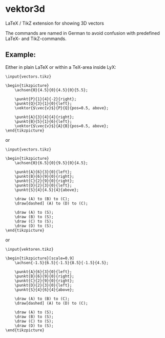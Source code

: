 # vektor3d
LaTeX / TikZ extension for showing 3D vectors

The commands are named in German to avoid confusion with predefined LaTeX- and TikZ-commands.

## Example:

Either in plain LaTeX or within a TeX-area inside LyX:

```
\input{vectors.tikz}

\begin{tikzpicture}
	\achsen{0}{4.5}{0}{4.5}{0}{5.5};

	\punkt{P}{1}{4}{-2}{right};
	\punkt{Q}{3}{1}{0}{left};
	\vektor{$\vec{v}$}{P}{Q}{pos=0.5, above};

	\punkt{A}{3}{4}{4}{right};
	\punkt{B}{5}{1}{6}{left};
	\vektor{$\vec{v}$}{A}{B}{pos=0.5, above};
\end{tikzpicture}
```
or
```
\input{vectors.tikz}

\begin{tikzpicture}
	\achsen{0}{6.5}{0}{9.5}{0}{4.5};

	\punkt{A}{6}{3}{0}{left};
	\punkt{B}{6}{9}{0}{right};
	\punkt{C}{2}{9}{0}{right};
	\punkt{D}{2}{3}{0}{left};
	\punkt{S}{4}{4.5}{4}{above};

	\draw (A) to (B) to (C);
	\draw[dashed] (A) to (D) to (C);

	\draw (A) to (S);
	\draw (B) to (S);
	\draw (C) to (S);
	\draw (D) to (S);
\end{tikzpicture}
```
or
```
\input{vektoren.tikz}

\begin{tikzpicture}[scale=0.9]
	\achsen{-1.5}{6.5}{-1.5}{8.5}{-1.5}{4.5};

	\punkt{A}{6}{3}{0}{left};
	\punkt{B}{6}{9}{0}{right};
	\punkt{C}{2}{9}{0}{right};
	\punkt{D}{2}{3}{0}{left};
	\punkt{S}{4}{6}{4}{above};

	\draw (A) to (B) to (C);
	\draw[dashed] (A) to (D) to (C);

	\draw (A) to (S);
	\draw (B) to (S);
	\draw (C) to (S);
	\draw (D) to (S);
\end{tikzpicture}
```
